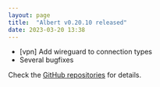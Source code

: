 ```yaml
---
layout: page
title:  "Albert v0.20.10 released"
date: 2023-03-20 13:38
---
```


* [vpn] Add wireguard to connection types
* Several bugfixes

Check the [GitHub repositories](https://github.com/albertlauncher/albert/commits/v0.20.10) for details.
